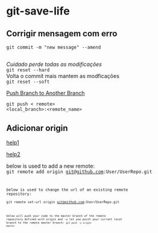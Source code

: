 # git-save-life
## Corrigir mensagem com erro
<code>git commit -m "new message" --amend</code>

## 
*Cuidado perde todas as modificações*  
<code>git reset --hard</code>  
Volta o commit mais mantem as modficações   
<code>git reset --soft</code>  

[Push Branch to Another Branch](https://devconnected.com/how-to-push-git-branch-to-remote/#:~:text=In%20order%20to%20push%20your,name%20of%20the%20remote%20branch.)

<code>git push < remote> <local_branch>:<remote_name> </code>



## Adicionar origin 
[help1](https://stackoverflow.com/questions/42830557/git-remote-add-origin-vs-remote-set-url-origin)

[help2](https://docs.github.com/pt/get-started/getting-started-with-git/managing-remote-repositories)

below is used to add a new remote:  
<code>git remote add origin git@github.com:User/UserRepo.git<code>  

below is used to change the url of an existing remote repository:  
<code>git remote set-url origin git@github.com:User/UserRepo.git<code>  

below will push your code to the master branch of the remote repository defined with origin and -u let you point your current local branch to the remote master branch:
<code>git push -u origin master<code>
